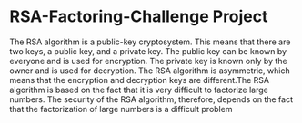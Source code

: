 # RSA-Factoring-Challenge Project

The RSA algorithm is a public-key cryptosystem. This means that there are two keys, a public key, and a private key. The public key can be known by everyone and is used for encryption. The private key is known only by the owner and is used for decryption. The RSA algorithm is asymmetric, which means that the encryption and decryption keys are different.The RSA algorithm is based on the fact that it is very difficult to factorize large numbers. The security of the RSA algorithm, therefore, depends on the fact that the factorization of large numbers is a difficult problem
